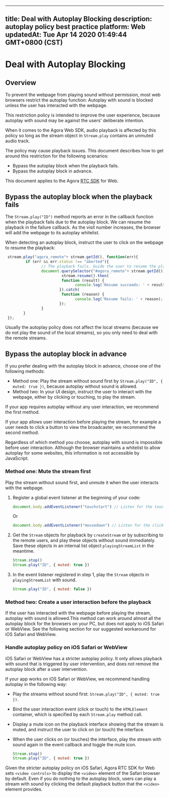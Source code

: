 
---
title: Deal with Autoplay Blocking
description: autoplay policy best practice 
platform: Web
updatedAt: Tue Apr 14 2020 01:49:44 GMT+0800 (CST)
---
# Deal with Autoplay Blocking
## Overview

To prevent the webpage from playing sound without permission, most web browsers restrict the autoplay function: Autoplay with sound is blocked unless the user has interacted with the webpage.

This restriction policy is intended to improve the user experience, because autoplay with sound may be against the users' deliberate intention.

When it comes to the Agora Web SDK, audio playback is affected by this policy so long as the stream object in `Stream.play` contains an unmuted audio track.

The policy may cause playback issues. This document describes how to get around this restriction for the following scenarios:

- Bypass the autoplay block when the playback fails.
- Bypass the autoplay block in advance.

<div class="alert note">This document applies to the Agora <a href="https://docs.agora.io/en/Agora%20Platform/terms?platform=All%20Platforms#rtc-sdk">RTC SDK</a> for Web.</div>

## Bypass the autoplay block when the playback fails

The `Stream.play("ID")` method reports an error in the callback function when the playback fails due to the autoplay block. We can resume the playback in the failure callback. As the visit number increases, the browser will add the webpage to its autoplay whitelist.

When detecting an autoplay block, instruct the user to click on the webpage to resume the playback:

```javascript
 stream.play("agora_remote"+ stream.getId(), function(err){
         if (err && err.status !== "aborted"){
                // The playback fails. Guide the user to resume the playback by clicking.            
                document.querySelector("#agora_remote"+ stream.getId()).onclick=function(){
                         stream.resume().then(
                         function (result) {
                               console.log('Resume succeeds: ' + result);
                        }).catch(
                         function (reason) {
                               console.log('Resume fails: ' + reason);
                        });
                }      
        }
 });
```

Usually the autoplay policy does not affect the local streams (because we do not play the sound of the local streams), so you only need to deal with the remote streams.

## Bypass the autoplay block in advance

If you prefer dealing with the autoplay block in advance, choose one of the following methods:

- Method one: Play the stream without sound first by `Stream.play("ID", { muted: true })`, because autoplay without sound is allowed.
- Method two: In your UI design, instruct the user to interact with the webpage, either by clicking or touching, to play the stream.

If your app requires autoplay without any user interaction, we recommend the first method.

If your app allows user interaction before playing the stream, for example a user needs to click a button to view the broadcaster, we recommend the second method.

<div class="alert note">Regardless of which method you choose, autoplay with sound is impossible before user interaction. Although the browser maintains a whitelist to allow autoplay for some websites, this information is not accessible by JavaScript.</div>

### Method one: Mute the stream first

Play the stream without sound first, and unmute it when the user interacts with the webpage.

1. Register a global event listener at the beginning of your code:

   ```javascript
   document.body.addEventListener("touchstart") // Listen for the touch action
   ```

   Or

   ```javascript
   document.body.addEventListener("mousedown") // Listen for the click action.
   ```

2. Get the `Stream` objects for playback by `createStream` or by subscribing to the remote users, and play these objects without sound immediately. Save these objects in an internal list object `playingStreamList` in the meantime.

   ```javascript
   Stream.stop()
   Stream.play("ID", { muted: true })
   ```

3. In the event listener registered in step 1, play the `Stream` objects in `playingStreamList` with sound. 

   ```javascript
   Stream.play("ID", { muted: false })
   ```

### Method two: Create a user interaction before the playback

If the user has interacted with the webpage before playing the stream, autoplay with sound is allowed.This method can work around almost all the autoplay block for the browsers on your PC, but does not apply to iOS Safari or WebView. See the following section for our suggested workaround for iOS Safari and WebView.

### Handle autoplay policy on iOS Safari or WebView

iOS Safari or WebView has a stricter autoplay policy. It only allows playback with sound that is triggered by user intervention, and does not remove the autoplay block after a user intervention.

If your app works on iOS Safari or WebView, we recommend handling autoplay in the following way:

- Play the streams without sound first: `Stream.play("ID", { muted: true })`.
- Bind the user interaction event (click or touch) to the `HTMLElement` container, which is specified by each `Stream.play` method call.
- Display a mute icon on the playback interface showing that the stream is muted, and instruct the user to click on (or touch) the interface.
- When the user clicks on (or touches) the interface, play the stream with sound again in the event callback and toggle the mute icon.

  ```javascript
  Stream.stop()
  Stream.play("ID", { muted: true })
  ```

Given the stricter autoplay policy on iOS Safari, Agora RTC SDK for Web sets `<video controls>` to display the `<video>` element of the Safari browser by default. Even if you do nothing to the autoplay block, users can play a stream with sound by clicking the default playback button that the `<video>` element provides.
